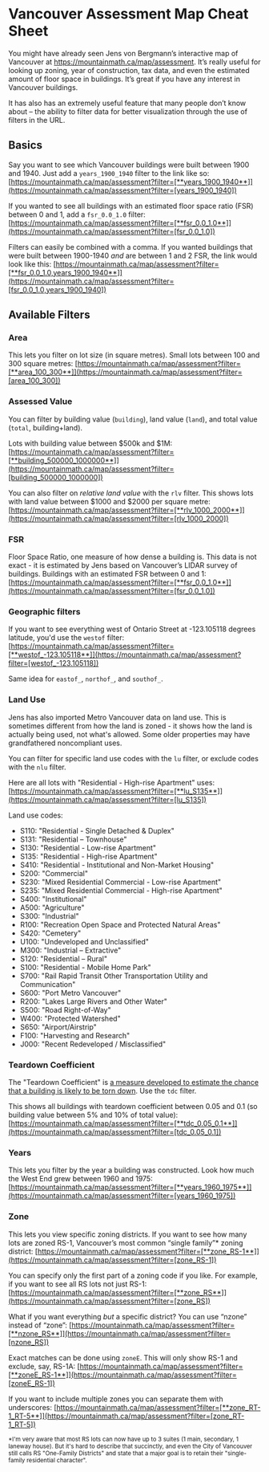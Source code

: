 # Vancouver Assessment Map Cheat Sheet

You might have already seen Jens von Bergmann’s interactive map of Vancouver at https://mountainmath.ca/map/assessment. It’s really useful for looking up zoning, year of construction, tax data, and even the estimated amount of floor space in buildings. It’s great if you have any interest in Vancouver buildings. 

It has also has an extremely useful feature that many people don’t know about – the ability to filter data for better visualization through the use of filters in the URL.

## Basics

Say you want to see which Vancouver buildings were built between 1900 and 1940. Just add a `years_1900_1940` filter to the link like so: [https://mountainmath.ca/map/assessment?filter=[**years_1900_1940**]](https://mountainmath.ca/map/assessment?filter=[years_1900_1940])

If you wanted to see all buildings with an estimated floor space ratio (FSR) between 0 and 1, add a `fsr_0.0_1.0` filter: [https://mountainmath.ca/map/assessment?filter=[**fsr_0.0_1.0**]](https://mountainmath.ca/map/assessment?filter=[fsr_0.0_1.0])

Filters can easily be combined with a comma. If you wanted buildings that were built between 1900-1940 _and_ are between 1 and 2 FSR, the link would look like this: [https://mountainmath.ca/map/assessment?filter=[**fsr_0.0_1.0,years_1900_1940**]](https://mountainmath.ca/map/assessment?filter=[fsr_0.0_1.0,years_1900_1940])

## Available Filters

### Area

This lets you filter on lot size (in square metres). Small lots between 100 and 300 square metres: [https://mountainmath.ca/map/assessment?filter=[**area_100_300**]](https://mountainmath.ca/map/assessment?filter=[area_100_300])

### Assessed Value

You can filter by building value (`building`), land value (`land`), and total value (`total`, building+land). 

Lots with building value between $500k and $1M: [https://mountainmath.ca/map/assessment?filter=[**building_500000_1000000**]](https://mountainmath.ca/map/assessment?filter=[building_500000_1000000])

You can also filter on *relative land value* with the `rlv` filter. This shows lots with land value between $1000 and $2000 per square metre: [https://mountainmath.ca/map/assessment?filter=[**rlv_1000_2000**]](https://mountainmath.ca/map/assessment?filter=[rlv_1000_2000])

### FSR

Floor Space Ratio, one measure of how dense a building is. This data is not exact - it is estimated by Jens based on Vancouver’s LIDAR survey of buildings.
Buildings with an estimated FSR between 0 and 1: [https://mountainmath.ca/map/assessment?filter=[**fsr_0.0_1.0**]](https://mountainmath.ca/map/assessment?filter=[fsr_0.0_1.0])

### Geographic filters

If you want to see everything west of Ontario Street at -123.105118 degrees latitude, you'd use the `westof` filter: [https://mountainmath.ca/map/assessment?filter=[**westof_-123.105118**]](https://mountainmath.ca/map/assessment?filter=[westof_-123.105118])

Same idea for `eastof_`, `northof_`, and `southof_`.

### Land Use

Jens has also imported Metro Vancouver data on land use. This is sometimes different from how the land is zoned - it shows how the land is actually being used, not what's allowed. Some older properties may have grandfathered noncompliant uses.

You can filter for specific land use codes with the `lu` filter, or exclude codes with the `nlu` filter.

Here are all lots with "Residential - High-rise Apartment" uses: [https://mountainmath.ca/map/assessment?filter=[**lu_S135**]](https://mountainmath.ca/map/assessment?filter=[lu_S135])

Land use codes:

* S110: "Residential - Single Detached & Duplex"
* S131: "Residential – Townhouse"
* S130: "Residential - Low-rise Apartment"
* S135: "Residential - High-rise Apartment"
* S410: "Residential - Institutional and Non-Market Housing"
* S200: "Commercial"
* S230: "Mixed Residential Commercial - Low-rise Apartment"
* S235: "Mixed Residential Commercial - High-rise Apartment"
* S400: "Institutional"
* A500: "Agriculture"
* S300: "Industrial"
* R100: "Recreation Open Space and Protected Natural Areas"
* S420: "Cemetery"
* U100: "Undeveloped and Unclassified"
* M300: "Industrial – Extractive"
* S120: "Residential – Rural"
* S100: "Residential - Mobile Home Park"
* S700: "Rail Rapid Transit Other Transportation Utility and Communication"
* S600: "Port Metro Vancouver"
* R200: "Lakes Large Rivers and Other Water"
* S500: "Road Right-of-Way"
* W400: "Protected Watershed"
* S650: "Airport/Airstrip"
* F100: "Harvesting and Research"
* J000: "Recent Redeveloped / Misclassified"


### Teardown Coefficient

The "Teardown Coefficient" is [a measure developed to estimate the chance that a building is likely to be torn down](https://doodles.mountainmath.ca/blog/2016/01/18/redevelopment/). Use the `tdc` filter.

This shows all buildings with teardown coefficient between 0.05 and 0.1 (so building value between 5% and 10% of total value): [https://mountainmath.ca/map/assessment?filter=[**tdc_0.05_0.1**]](https://mountainmath.ca/map/assessment?filter=[tdc_0.05_0.1])

### Years

This lets you filter by the year a building was constructed. Look how much the West End grew between 1960 and 1975: [https://mountainmath.ca/map/assessment?filter=[**years_1960_1975**]](https://mountainmath.ca/map/assessment?filter=[years_1960_1975])

### Zone

This lets you view specific zoning districts. If you want to see how many lots are zoned RS-1, Vancouver’s most common “single family”* zoning district: [https://mountainmath.ca/map/assessment?filter=[**zone_RS-1**]](https://mountainmath.ca/map/assessment?filter=[zone_RS-1])

You can specify only the first part of a zoning code if you like. For example, if you want to see all RS lots not just RS-1: [https://mountainmath.ca/map/assessment?filter=[**zone_RS**]](https://mountainmath.ca/map/assessment?filter=[zone_RS])

What if you want everything _but_ a specific district? You can use “nzone” instead of “zone”: [https://mountainmath.ca/map/assessment?filter=[**nzone_RS**]](https://mountainmath.ca/map/assessment?filter=[nzone_RS])

Exact matches can be done using `zoneE`. This will only show RS-1 and exclude, say, RS-1A: [https://mountainmath.ca/map/assessment?filter=[**zoneE_RS-1**]](https://mountainmath.ca/map/assessment?filter=[zoneE_RS-1])

If you want to include multiple zones you can separate them with underscores: [https://mountainmath.ca/map/assessment?filter=[**zone_RT-1_RT-5**]](https://mountainmath.ca/map/assessment?filter=[zone_RT-1_RT-5])



<sub>*I'm very aware that most RS lots can now have up to 3 suites (1 main, secondary, 1 laneway house). But it's hard to describe that succinctly, and even the City of Vancouver still calls RS "One-Family Districts" and state that a major goal is to retain their "single-family residential character".</sub>